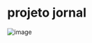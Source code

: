 # projeto jornal


![image](https://user-images.githubusercontent.com/64867109/125705483-aaab2143-802c-4105-97fa-111cd8cb7505.png)
